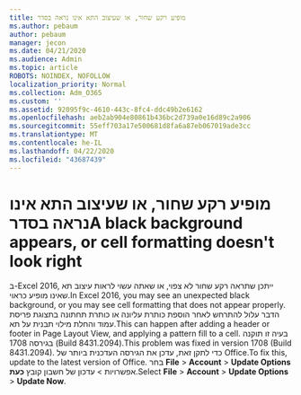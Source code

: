 ```yaml
---
title: מופיע רקע שחור, או שעיצוב התא אינו נראה בסדר
ms.author: pebaum
author: pebaum
manager: jecon
ms.date: 04/21/2020
ms.audience: Admin
ms.topic: article
ROBOTS: NOINDEX, NOFOLLOW
localization_priority: Normal
ms.collection: Adm_O365
ms.custom: ''
ms.assetid: 92095f9c-4610-443c-8fc4-ddc49b2e6162
ms.openlocfilehash: aeb2ab904e80861b436bc2d739a0e16d89c2a906
ms.sourcegitcommit: 55eff703a17e500681d8fa6a87eb067019ade3cc
ms.translationtype: MT
ms.contentlocale: he-IL
ms.lasthandoff: 04/22/2020
ms.locfileid: "43687439"
---
```

# <a name="a-black-background-appears-or-cell-formatting-doesnt-look-right"></a><span data-ttu-id="e10f5-102">מופיע רקע שחור, או שעיצוב התא אינו נראה בסדר</span><span class="sxs-lookup"><span data-stu-id="e10f5-102">A black background appears, or cell formatting doesn't look right</span></span>

<span data-ttu-id="e10f5-103">ב-Excel 2016, ייתכן שתראה רקע שחור לא צפוי, או שאתה עשוי לראות עיצוב תא שאינו מופיע כראוי.</span><span class="sxs-lookup"><span data-stu-id="e10f5-103">In Excel 2016, you may see an unexpected black background, or you may see cell formatting that does not appear properly.</span></span> <span data-ttu-id="e10f5-104">הדבר עלול להתרחש לאחר הוספת כותרת עליונה או כותרת תחתונה בתצוגת פריסת עמוד והחלת מילוי תבנית על תא.</span><span class="sxs-lookup"><span data-stu-id="e10f5-104">This can happen after adding a header or footer in Page Layout View, and applying a pattern fill to a cell.</span></span> <span data-ttu-id="e10f5-105">בעיה זו תוקנה בגירסה 1708 (Build 8431.2094).</span><span class="sxs-lookup"><span data-stu-id="e10f5-105">This problem was fixed in version 1708 (Build 8431.2094).</span></span> <span data-ttu-id="e10f5-106">כדי לתקן זאת, עדכן את הגירסה העדכנית ביותר של Office.</span><span class="sxs-lookup"><span data-stu-id="e10f5-106">To fix this, update to the latest version of Office.</span></span> <span data-ttu-id="e10f5-107">בחר **File** \> **Account** \> **Update Options** אפשרויות \> עדכון של חשבון קובץ **כעת**.</span><span class="sxs-lookup"><span data-stu-id="e10f5-107">Select **File** \> **Account** \> **Update Options** \> **Update Now**.</span></span>
  

